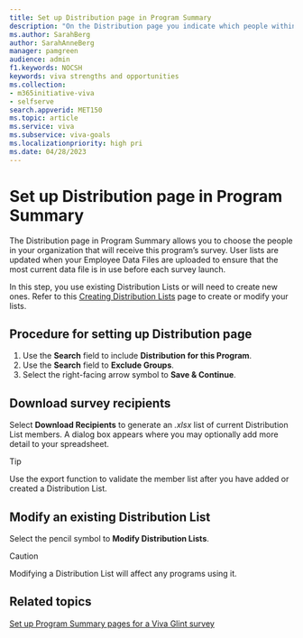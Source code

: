 ```yaml
---
title: Set up Distribution page in Program Summary
description: "On the Distribution page you indicate which people within your organization will receive a specific program."
ms.author: SarahBerg
author: SarahAnneBerg
manager: pamgreen
audience: admin
f1.keywords: NOCSH
keywords: viva strengths and opportunities
ms.collection:  
- m365initiative-viva
- selfserve 
search.appverid: MET150 
ms.topic: article
ms.service: viva
ms.subservice: viva-goals
ms.localizationpriority: high pri
ms.date: 04/28/2023
---
```


# Set up Distribution page in Program Summary

The Distribution page in Program Summary allows you to choose the people in your organization that will receive this program’s survey. User lists are updated when your Employee Data Files are uploaded to ensure that the most current data file is in use before each survey launch.   

In this step, you use existing Distribution Lists or will need to create new ones. Refer to this [Creating Distribution Lists](https://www.microsoft.com) page to create or modify your lists.  

## Procedure for setting up Distribution page

1. Use the **Search** field to include **Distribution for this Program**.   
1. Use the **Search** field to **Exclude Groups**.  
1. Select the right-facing arrow symbol to **Save & Continue**. 

## Download survey recipients 

Select **Download Recipients** to generate an *.xlsx* list of current Distribution List members. A dialog box appears where you may optionally add more detail to your spreadsheet.

   > [!TIP]
   > Use the export function to validate the member list after you have added or created a Distribution List. 

## Modify an existing Distribution List 

Select the pencil symbol to **Modify Distribution Lists**.

   > [!CAUTION]
   > Modifying a Distribution List will affect any programs using it.      

## Related topics

[Set up Program Summary pages for a Viva Glint survey](program-summary-overview.md)